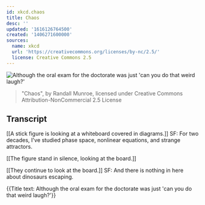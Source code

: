 ```yaml
---
id: xkcd.chaos
title: Chaos
desc: ''
updated: '1616126764500'
created: '1406271600000'
sources:
  name: xkcd
  url: 'https://creativecommons.org/licenses/by-nc/2.5/'
  license: Creative Commons 2.5
---
```

![Although the oral exam for the doctorate was just 'can you do that weird laugh?'](https://imgs.xkcd.com/comics/chaos.png)
> "Chaos", by Randall Munroe, licensed under Creative Commons Attribution-NonCommercial 2.5 License

## Transcript
[[A stick figure is looking at a whiteboard covered in diagrams.]]
SF: For two decades, I've studied phase space, nonlinear equations, and strange attractors.

[[The figure stand in silence, looking at the board.]]

[[They continue to look at the board.]]
SF: And there is 
nothing
 in here about dinosaurs escaping.

{{Title text: Although the oral exam for the doctorate was just 'can you do that weird laugh?'}}
